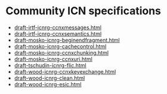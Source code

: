 # Community ICN specifications

- <a href="build/draft-irtf-icnrg-ccnxmessages.html">draft-irtf-icnrg-ccnxmessages.html</a>
- <a href="build/draft-irtf-icnrg-ccnxsemantics.html">draft-irtf-icnrg-ccnxsemantics.html</a>
- <a href="build/draft-mosko-icnrg-beginendfragment.html">draft-mosko-icnrg-beginendfragment.html</a>
- <a href="build/draft-mosko-icnrg-cachecontrol.html">draft-mosko-icnrg-cachecontrol.html</a>
- <a href="build/draft-mosko-icnrg-ccnxchunking.html">draft-mosko-icnrg-ccnxchunking.html</a>
- <a href="build/draft-mosko-icnrg-ccnxuri.html">draft-mosko-icnrg-ccnxuri.html</a>
- <a href="build/draft-tschudin-icnrg-flic.html">draft-tschudin-icnrg-flic.html</a>
- <a href="build/draft-wood-icnrg-ccnxkeyexchange.html">draft-wood-icnrg-ccnxkeyexchange.html</a>
- <a href="build/draft-wood-icnrg-clean.html">draft-wood-icnrg-clean.html</a>
- <a href="build/draft-wood-icnrg-esic.html">draft-wood-icnrg-esic.html</a>
